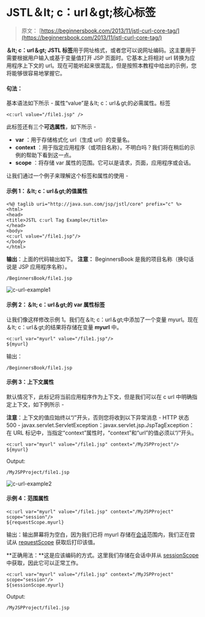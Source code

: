 # JSTL＆lt; c：url＆gt;核心标签

> 原文： [https://beginnersbook.com/2013/11/jstl-curl-core-tag/](https://beginnersbook.com/2013/11/jstl-curl-core-tag/)

**＆lt; c：url＆gt; JSTL 标签**用于网址格式，或者您可以说网址编码。这主要用于需要根据用户输入或基于变量值打开 JSP 页面时。它基本上将相对 url 转换为应用程序上下文的 url。现在可能听起来很混乱，但是按照本教程中给出的示例，您将能够很容易地掌握它。

#### 句法：

基本语法如下所示 - 属性“value”是＆lt; c：url＆gt;的必需属性。标签

```
<c:url value="/file1.jsp" />
```

此标签还有三个**可选属性**，如下所示 -

*   **var** ：用于存储格式化 url（生成 url）的变量名。
*   **context** ：用于指定应用程序（或项目名称）。不明白吗？我们将在稍后的示例的帮助下看到这一点。
*   **scope** ：将存储 var 属性的范围。它可以是请求，页面，应用程序或会话。

让我们通过一个例子来理解这个标签和属性的使用 -

#### 示例 1：＆lt; c：url＆gt;的值属性

```
<%@ taglib uri="http://java.sun.com/jsp/jstl/core" prefix="c" %>
<html>
<head>
<title>JSTL c:url Tag Example</title>
</head>
<body>
<c:url value="/file1.jsp"/>
</body>
</html>
```

**输出**：上面的代码输出如下。 **注意：** BeginnersBook 是我的项目名称（换句话说是 JSP 应用程序名称）。

```
/BeginnersBook/file1.jsp
```

![c-url-example1](../Images/502ca16ddd81c9d2f454179bd794e6e1.jpg)

#### 示例 2：＆lt; c：url＆gt;的 var 属性标签

让我们像这样修改示例 1。我们在＆lt; c：url＆gt;中添加了一个变量 myurl。现在＆lt; c：url＆gt;的结果将存储在变量 **myurl** 中。

```
<c:url var="myurl" value="/file1.jsp"/>
${myurl}
```

输出：

```
/BeginnersBook/file1.jsp
```

#### 示例 3：上下文属性

默认情况下，此标记将当前应用程序作为上下文，但是我们可以在 c url 中明确指定上下文，如下例所示 -

**注意**：上下文的值应始终以“/”开头，否则您将收到以下异常消息 -
HTTP 状态 500 - javax.servlet.ServletException：javax.servlet.jsp.JspTagException：在 URL 标记中，当指定“context”属性时，“context”和“url”的值必须以“/”开头。

```
<c:url var="myurl" value="/file1.jsp" context="/MyJSPProject"/>
${myurl}
```

Output:

```
/MyJSPProject/file1.jsp
```

![c-url-example2](../Images/099d71dea158a8d13cf85ad8e4ad240f.jpg)

#### 示例 4：范围属性

```
<c:url var="myurl" value="/file1.jsp" context="/MyJSPProject" scope="session"/>
${requestScope.myurl}
```

输出：输出屏幕将为空白，因为我们已将 myurl 存储在[会话](https://beginnersbook.com/2013/11/jsp-implicit-object-session-with-examples/)范围内，我们正在尝试从 [requestScope](https://beginnersbook.com/2013/11/jsp-expression-language-el/) 获取后打印该值。

**正确用法：**这是应该编码的方式。这里我们存储在会话中并从 [sessionScope](https://beginnersbook.com/2013/11/jsp-expression-language-el/) 中获取，因此它可以正常工作。

```
<c:url var="myurl" value="/file1.jsp" context="/MyJSPProject" scope="session"/>
${sessionScope.myurl}
```

Output:

```
/MyJSPProject/file1.jsp
```